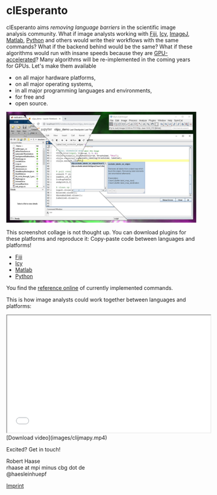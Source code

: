 # clEsperanto

clEsperanto aims _removing language barriers_ in the scientific image analysis community. 
What if image analysts working with [Fiji](https://fiji.sc), [Icy](http://icy.bioimageanalysis.org/), [ImageJ](https://imagej.net), [Matlab](https://de.mathworks.com/products/matlab.html), [Python](https://python.org) and others would write their workflows with the same commands? What if the backend behind would be the same?
What if these algorithms would run with insane speeds because they are [GPU-accelerated](https://en.wikipedia.org/wiki/Graphics_processing_unit)?
Many algorithms will be re-implemented in the coming years for GPUs. Let's make them available 
* on all major hardware platforms, 
* on all major operating systems,
* in all major programming languages and environments,
* for free and
* open source.

![Image](images/clijmapy.png)

This screenshot collage is not thought up. You can download plugins for these platforms and reproduce it: Copy-paste code between languages and platforms!
* [Fiji](https://clij.github.io/)
* [Icy](https://clij.github.io/clicy/)
* [Matlab](https://clij.github.io/clatlab/)
* [Python](https://clij.github.io/clijpy/)

You find the [reference online](https://clij.github.io/clij-advanced-filters/reference) of currently implemented commands.

This is how image analysts could work together between languages and platforms:
<iframe src="images/clijmapy.mp4" width="540" height="310"></iframe>
[Download video](images/clijmapy.mp4)

Excited? Get in touch!

Robert Haase  
rhaase at mpi minus cbg dot de  
@haesleinhuepf  


[Imprint](https://clesperanto.github.io/imprint)
